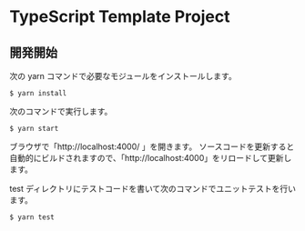 # TypeScript Template Project

## 開発開始

次の yarn コマンドで必要なモジュールをインストールします。

```
$ yarn install
```

次のコマンドで実行します。

```
$ yarn start
```

ブラウザで「http://localhost:4000/ 」を開きます。
ソースコードを更新すると自動的にビルドされますので、「http://localhost:4000」をリロードして更新します。

test ディレクトリにテストコードを書いて次のコマンドでユニットテストを行います。

```
$ yarn test
```
